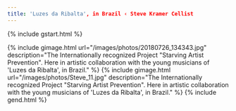 ```yaml
---
title: 'Luzes da Ribalta', in Brazil ‹ Steve Kramer Cellist
---
```

{% include gstart.html %}

{% include gimage.html url="/images/photos/20180726_134343.jpg" description="The Internationally recognized Project &quot;Starving Artist Prevention&quot;.  Here in artistic collaboration with the young musicians of 'Luzes da Ribalta', in Brazil." %}
{% include gimage.html url="/images/photos/Steve_11.jpg" description="The Internationally recognized Project &quot;Starving Artist Prevention&quot;.  Here in artistic collaboration with the young musicians of 'Luzes da Ribalta', in Brazil." %}
{% include gend.html %}
